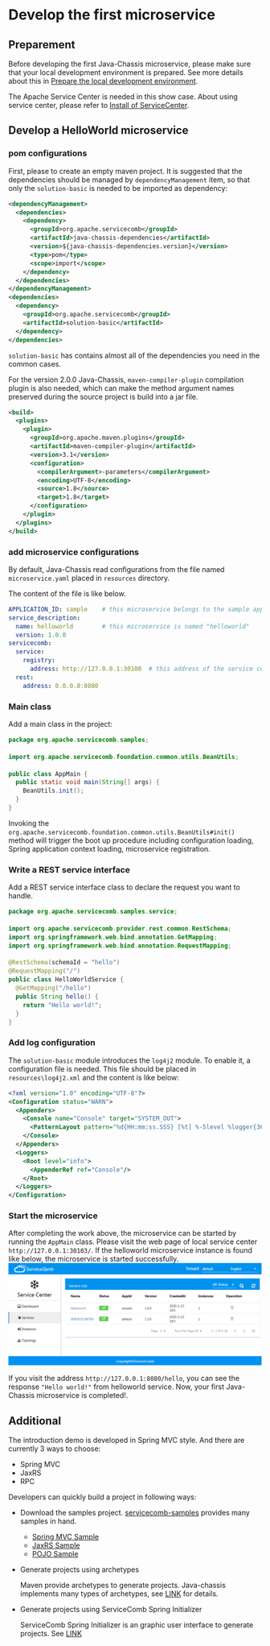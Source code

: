 # Develop the first microservice

## Preparement

Before developing the first Java-Chassis microservice, please make sure that your local development environment is prepared. See more details about this in [Prepare the local development environment](./development-environment.md).

The Apache Service Center is needed in this show case. About using service center, please refer to [Install of ServiceCenter](http://servicecomb.apache.org/docs/products/service-center/install/).

## Develop a HelloWorld microservice

### pom configurations

First, please to create an empty maven project. It is suggested that the dependencies should be managed by `dependencyManagement` item, so that only the `solution-basic` is needed to be imported as dependency:
```xml
<dependencyManagement>
  <dependencies>
    <dependency>
      <groupId>org.apache.servicecomb</groupId>
      <artifactId>java-chassis-dependencies</artifactId>
      <version>${java-chassis-dependencies.version}</version>
      <type>pom</type>
      <scope>import</scope>
    </dependency>
  </dependencies>
</dependencyManagement>
<dependencies>
  <dependency>
    <groupId>org.apache.servicecomb</groupId>
    <artifactId>solution-basic</artifactId>
  </dependency>
</dependencies>
```
`solution-basic` has contains almost all of the dependencies you need in the common cases.

For the version 2.0.0 Java-Chassis, `maven-compiler-plugin` compilation plugin is also needed, which can make the method argument names preserved during the source project is build into a jar file.
```xml
<build>
  <plugins>
    <plugin>
      <groupId>org.apache.maven.plugins</groupId>
      <artifactId>maven-compiler-plugin</artifactId>
      <version>3.1</version>
      <configuration>
        <compilerArgument>-parameters</compilerArgument>
        <encoding>UTF-8</encoding>
        <source>1.8</source>
        <target>1.8</target>
      </configuration>
    </plugin>
  </plugins>
</build>
```

### add microservice configurations

By default, Java-Chassis read configurations from the file named `microservice.yaml` placed in `resources` directory.

The content of the file is like below.
```yaml
APPLICATION_ID: sample    # this microservice belongs to the sample application
service_description:
  name: helloworld        # this microservice is named "helloworld"
  version: 1.0.0
servicecomb:
  service:
    registry:
      address: http://127.0.0.1:30100  # this address of the service center
  rest:
    address: 0.0.0.0:8080
```

### Main class

Add a main class in the project:
```java
package org.apache.servicecomb.samples;

import org.apache.servicecomb.foundation.common.utils.BeanUtils;

public class AppMain {
  public static void main(String[] args) {
    BeanUtils.init();
  }
}
```

Invoking the `org.apache.servicecomb.foundation.common.utils.BeanUtils#init()` method will trigger the boot up procedure including configuration loading, Spring application context loading, microservice registration.

### Write a REST service interface

Add a REST service interface class to declare the request you want to handle.
```java
package org.apache.servicecomb.samples.service;

import org.apache.servicecomb.provider.rest.common.RestSchema;
import org.springframework.web.bind.annotation.GetMapping;
import org.springframework.web.bind.annotation.RequestMapping;

@RestSchema(schemaId = "hello")
@RequestMapping("/")
public class HelloWorldService {
  @GetMapping("/hello")
  public String hello() {
    return "Hello world!";
  }
}
```

### Add log configuration

The `solution-basic` module introduces the `log4j2` module. To enable it, a configuration file is needed. This file should be placed in `resources\log4j2.xml` and the content is like below:
```xml
<?xml version="1.0" encoding="UTF-8"?>
<Configuration status="WARN">
  <Appenders>
    <Console name="Console" target="SYSTEM_OUT">
      <PatternLayout pattern="%d{HH:mm:ss.SSS} [%t] %-5level %logger{36}[%L] - %msg%n"/>
    </Console>
  </Appenders>
  <Loggers>
    <Root level="info">
      <AppenderRef ref="Console"/>
    </Root>
  </Loggers>
</Configuration>
```

### Start the microservice

After completing the work above, the microservice can be started by running the `AppMain` class. Please visit the web page of local service center `http://127.0.0.1:30103/`. If the helloworld microservice instance is found like below, the microservice is started successfully.
![](./first-sample-registered-in-sc.png)

If you visit the address `http://127.0.0.1:8080/hello`, you can see the response `"Hello world!"` from helloworld service. Now, your first Java-Chassis microservice is completed!.

## Additional

The introduction demo is developed in Spring MVC style.
And there are currently 3 ways to choose:

* Spring MVC
* JaxRS
* RPC

Developers can quickly build a project in following ways:

* Download the samples project. [servicecomb-samples](https://github.com/apache/servicecomb-samples) provides many samples in hand.

  * [Spring MVC Sample](https://github.com/apache/servicecomb-samples/tree/master/java-chassis-samples/springmvc-sample)
  * [JaxRS Sample](https://github.com/apache/servicecomb-samples/tree/master/java-chassis-samples/jaxrs-sample)
  * [POJO Sample](https://github.com/apache/servicecomb-samples/tree/master/java-chassis-samples/pojo-sample)

* Generate projects using archetypes

  Maven provide archetypes to generate projects. Java-chassis implements many types of archetypes, see [LINK](https://github.com/apache/servicecomb-java-chassis/tree/master/archetypes) for details.

* Generate projects using ServiceComb Spring Initializer

  ServiceComb Spring Initializer is an graphic user interface to generate projects. See [LINK](http://start.servicecomb.io/)
